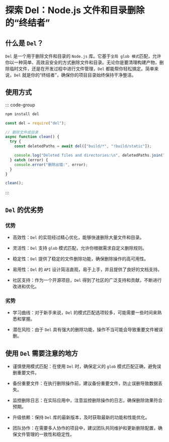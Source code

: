 # 探索 Del：Node.js 文件和目录删除的“终结者”

<article-info/>

<link-tag :linkList="[{ linkType: 'git', linkText:'Del',linkUrl:'https://github.com/sindresorhus/del'}]" />

## 什么是 `Del`？

`Del` 是一个用于删除文件和目录的 `Node.js` 库。它基于`全局 glob 模式`匹配，允许你以一种简单、高效且安全的方式删除文件和目录。无论你是要清理构建产物，删除临时文件，还是在开发过程中进行文件管理，`Del` 都能帮你轻松搞定。简单来说，`Del` 就是你的“终结者”，确保你的项目目录始终保持干净整洁。

## 使用方式

::: code-group

```bash [npm 安装]
npm install del
```

```js [NodeJs 使用]
const del = require("del");

// 删除文件或目录
async function clean() {
  try {
    const deletedPaths = await del(["build/*", "!build/static"]);

    console.log("Deleted files and directories:\n", deletedPaths.join("\n"));
  } catch (error) {
    console.error("删除出错:", error);
  }
}

clean();
```

:::

## `Del` 的优劣势

### 优势

- <imp-text-danger>高效性</imp-text-danger>：`Del` 的实现经过精心优化，能够快速删除大量文件和目录。

- <imp-text-danger>灵活性</imp-text-danger>：`Del` 支持 `glob` 模式匹配，允许你根据需求自定义删除规则。

- <imp-text-danger>稳定性</imp-text-danger>：`Del` 提供了稳定的文件删除功能，确保删除操作的高可用性。

- <imp-text-danger>易用性</imp-text-danger>：`Del` 的 `API` 设计简洁直观，易于上手，并且提供了良好的文档支持。

- <imp-text-danger>社区支持</imp-text-danger>：作为一个开源项目，`Del` 得到了社区的广泛支持和贡献，不断进行改进和优化。

### 劣势

- <imp-text-danger>学习曲线</imp-text-danger>：对于新手来说，`Del` 的模式匹配选项较多，可能需要一些时间来熟悉和掌握。

- <imp-text-danger>潜在风险</imp-text-danger>：由于 `Del` 具有强大的删除功能，操作不当可能会导致重要文件被误删。

## 使用 `Del` 需要注意的地方

- <imp-text-danger>谨慎使用模式匹配</imp-text-danger>：在使用 `Del` 时，确保定义的 `glob` 模式匹配正确，避免误删重要文件。

- <imp-text-danger>备份重要文件</imp-text-danger>：在执行删除操作前，建议备份重要文件，防止误删导致数据丢失。

- <imp-text-danger>监控删除日志</imp-text-danger>：在实际应用中，注意监控删除操作的日志，确保删除效果符合预期。

- <imp-text-danger>升级依赖</imp-text-danger>：保持 `Del` 库的最新版本，及时获取最新的功能和性能优化。

- <imp-text-danger>团队协作</imp-text-danger>：在需要多人协作的项目中，建议团队共同维护和更新删除配置，确保文件管理的一致性和稳定性。
